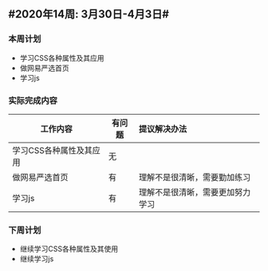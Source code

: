 ## #2020年14周: 3月30日-4月3日#

### 本周计划

* 学习CSS各种属性及其应用
* 做网易严选首页
* 学习js

### 实际完成内容

| 工作内容 | 有问题 | 提议解决办法 |
| ------ | ------ | :----- |
| 学习CSS各种属性及其应用 | 无 |  |
| 做网易严选首页 | 有 | 理解不是很清晰，需要勤加练习 |
| 学习js | 有 | 理解不是很清晰，需要更加努力学习 |

### 下周计划

* 继续学习CSS各种属性及其使用
* 继续学习js

  

  